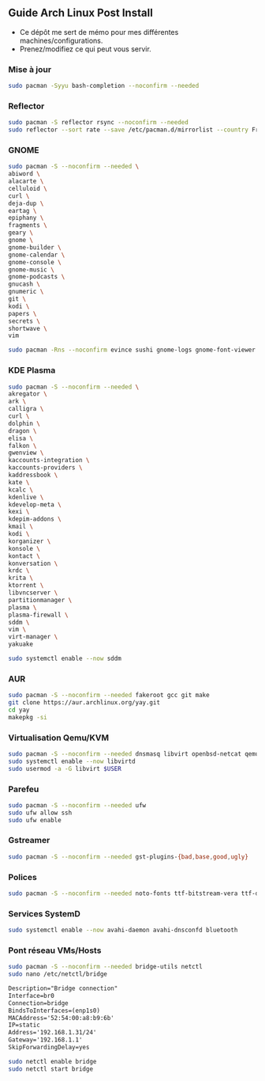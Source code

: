## Guide Arch Linux Post Install

* Ce dépôt me sert de mémo pour mes différentes machines/configurations.
* Prenez/modifiez ce qui peut vous servir.

### Mise à jour
```sh
sudo pacman -Syyu bash-completion --noconfirm --needed
```

### Reflector
```sh
sudo pacman -S reflector rsync --noconfirm --needed
sudo reflector --sort rate --save /etc/pacman.d/mirrorlist --country France --protocol https --latest 5 --verbose
```

### GNOME
```sh
sudo pacman -S --noconfirm --needed \
abiword \
alacarte \
celluloid \
curl \
deja-dup \
eartag \
epiphany \
fragments \
geary \
gnome \
gnome-builder \
gnome-calendar \
gnome-console \
gnome-music \
gnome-podcasts \
gnucash \
gnumeric \
git \
kodi \
papers \
secrets \
shortwave \
vim 
```
```sh
sudo pacman -Rns --noconfirm evince sushi gnome-logs gnome-font-viewer snapshot decibels gnome-maps gnome-characters totem simple-scan
```

### KDE Plasma
```sh
sudo pacman -S --noconfirm --needed \
akregator \
ark \
calligra \
curl \
dolphin \
dragon \
elisa \
falkon \
gwenview \
kaccounts-integration \
kaccounts-providers \
kaddressbook \
kate \
kcalc \
kdenlive \
kdevelop-meta \
kexi \
kdepim-addons \
kmail \
kodi \
korganizer \
konsole \
kontact \
konversation \
krdc \
krita \
ktorrent \
libvncserver \
partitionmanager \
plasma \
plasma-firewall \
sddm \
vim \
virt-manager \
yakuake
```

```sh
sudo systemctl enable --now sddm
```

### AUR
```sh
sudo pacman -S --noconfirm --needed fakeroot gcc git make
git clone https://aur.archlinux.org/yay.git
cd yay
makepkg -si
```

### Virtualisation Qemu/KVM
```sh
sudo pacman -S --noconfirm --needed dnsmasq libvirt openbsd-netcat qemu
sudo systemctl enable --now libvirtd
sudo usermod -a -G libvirt $USER
```

### Parefeu
```sh
sudo pacman -S --noconfirm --needed ufw
sudo ufw allow ssh
sudo ufw enable
```

### Gstreamer
```sh
sudo pacman -S --noconfirm --needed gst-plugins-{bad,base,good,ugly}
```

### Polices
```sh
sudo pacman -S --noconfirm --needed noto-fonts ttf-bitstream-vera ttf-dejavu ttf-liberation
```

### Services SystemD
```sh
sudo systemctl enable --now avahi-daemon avahi-dnsconfd bluetooth 
```

### Pont réseau VMs/Hosts
```sh
sudo pacman -S --noconfirm --needed bridge-utils netctl
sudo nano /etc/netctl/bridge
```

```txt
Description="Bridge connection"
Interface=br0
Connection=bridge
BindsToInterfaces=(enp1s0)
MACAddress='52:54:00:a8:b9:6b'
IP=static
Address='192.168.1.31/24'
Gateway='192.168.1.1'
SkipForwardingDelay=yes
```

```sh
sudo netctl enable bridge
sudo netctl start bridge
```
